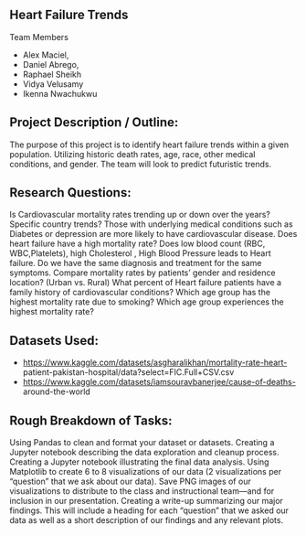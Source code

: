 ## Heart Failure Trends

Team Members
- Alex Maciel,
- Daniel Abrego,
- Raphael Sheikh
- Vidya Velusamy
- Ikenna Nwachukwu

## Project Description / Outline:

The purpose of this project is to identify heart failure trends within a given 
population. Utilizing historic death rates, age, race, other medical conditions,
and gender. The team will look to predict futuristic trends.

## Research Questions:

Is Cardiovascular mortality rates trending up or down over the years? 
Specific country trends?
Those with underlying medical conditions such as Diabetes or depression are
more likely to have cardiovascular disease.
Does heart failure have a high mortality rate?
Does low blood count (RBC, WBC,Platelets), high Cholesterol , High Blood 
Pressure leads to Heart failure.
Do we have the same diagnosis and treatment for the same symptoms.
Compare mortality rates by patients’ gender and residence location? (Urban 
vs. Rural)
What percent of Heart failure patients have a family history of cardiovascular
conditions?
Which age group has the highest mortality rate due to smoking?
Which age group experiences the highest mortality rate?

## Datasets Used:
- https://www.kaggle.com/datasets/asgharalikhan/mortality-rate-heart-
patient-pakistan-hospital/data?select=FIC.Full+CSV.csv
- https://www.kaggle.com/datasets/iamsouravbanerjee/cause-of-deaths-
around-the-world

## Rough Breakdown of Tasks:
Using Pandas to clean and format your dataset or datasets.
Creating a Jupyter notebook describing the data exploration and cleanup 
process.
Creating a Jupyter notebook illustrating the final data analysis.
Using Matplotlib to create 6 to 8 visualizations of our data (2 visualizations 
per “question” that we ask about our data).
Save PNG images of our visualizations to distribute to the class and 
instructional team—and for inclusion in our presentation.
Creating a write-up summarizing our major findings. This will include a 
heading for each “question” that we asked our data as well as a short 
description of our findings and any relevant plots.
